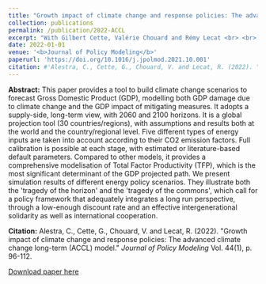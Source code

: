```yaml
---
title: "Growth impact of climate change and response policies: The advanced climate change long-term (ACCL) model."
collection: publications
permalink: /publication/2022-ACCL
excerpt: "With Gilbert Cette, Valérie Chouard and Rémy Lecat <br> <br> This paper provides a tool to build climate change scenarios to forecast Gross Domestic Product (GDP), modelling both GDP damage due to climate change and the GDP impact of mitigating measures. It adopts a supply-side, long-term view, with 2060 and 2100 horizons. It is a global projection tool (30 countries/regions), with assumptions and results both at the world and the country/regional level. Five different types of energy inputs are taken into account according to their CO2 emission factors. Full calibration is possible at each stage, with estimated or literature-based default parameters. Compared to other models, it provides a comprehensive modelisation of Total Factor Productivity (TFP), which is the most significant determinant of the GDP projected path. We present simulation results of different energy policy scenarios. They illustrate both the 'tragedy of the horizon' and the 'tragedy of the commons', which call for a policy framework that adequately integrates a long run perspective, through a low-enough discount rate and an effective intergenerational solidarity as well as international cooperation."
date: 2022-01-01
venue: '<b>Journal of Policy Modeling</b>'
paperurl: 'https://doi.org/10.1016/j.jpolmod.2021.10.001'
citation: #'Alestra, C., Cette, G., Chouard, V. and Lecat, R. (2022). "Growth impact of climate change and response policies: The advanced climate change long-term (ACCL) model." <i>Journal of Policy Modeling </i>Vol. 44(1), p. 96-112.'
---
```

**Abstract:** This paper provides a tool to build climate change scenarios to forecast Gross Domestic Product (GDP), modelling both GDP damage due to climate change and the GDP impact of mitigating measures. It adopts a supply-side, long-term view, with 2060 and 2100 horizons. It is a global projection tool (30 countries/regions), with assumptions and results both at the world and the country/regional level. Five different types of energy inputs are taken into account according to their CO2 emission factors. Full calibration is possible at each stage, with estimated or literature-based default parameters. Compared to other models, it provides a comprehensive modelisation of Total Factor Productivity (TFP), which is the most significant determinant of the GDP projected path. We present simulation results of different energy policy scenarios. They illustrate both the 'tragedy of the horizon' and the 'tragedy of the commons', which call for a policy framework that adequately integrates a long run perspective, through a low-enough discount rate and an effective intergenerational solidarity as well as international cooperation.

**Citation:** Alestra, C., Cette, G., Chouard, V. and Lecat, R. (2022). "Growth impact of climate change and response policies: The advanced climate change long-term (ACCL) model." <i>Journal of Policy Modeling </i>Vol. 44(1), p. 96-112.

[Download paper here](https://doi.org/10.1016/j.jpolmod.2021.10.001)
